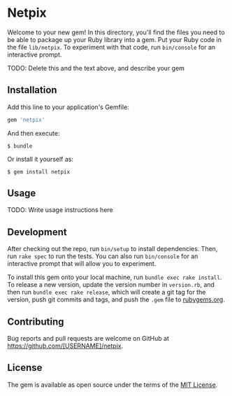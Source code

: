 # Netpix

Welcome to your new gem! In this directory, you'll find the files you need to be able to package up your Ruby library into a gem. Put your Ruby code in the file `lib/netpix`. To experiment with that code, run `bin/console` for an interactive prompt.

TODO: Delete this and the text above, and describe your gem

## Installation

Add this line to your application's Gemfile:

```ruby
gem 'netpix'
```

And then execute:

    $ bundle

Or install it yourself as:

    $ gem install netpix

## Usage

TODO: Write usage instructions here

## Development

After checking out the repo, run `bin/setup` to install dependencies. Then, run `rake spec` to run the tests. You can also run `bin/console` for an interactive prompt that will allow you to experiment.

To install this gem onto your local machine, run `bundle exec rake install`. To release a new version, update the version number in `version.rb`, and then run `bundle exec rake release`, which will create a git tag for the version, push git commits and tags, and push the `.gem` file to [rubygems.org](https://rubygems.org).

## Contributing

Bug reports and pull requests are welcome on GitHub at https://github.com/[USERNAME]/netpix.

## License

The gem is available as open source under the terms of the [MIT License](https://opensource.org/licenses/MIT).
